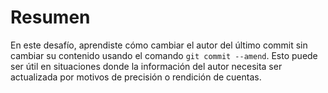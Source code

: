 # Resumen

En este desafío, aprendiste cómo cambiar el autor del último commit sin cambiar su contenido usando el comando `git commit --amend`. Esto puede ser útil en situaciones donde la información del autor necesita ser actualizada por motivos de precisión o rendición de cuentas.

